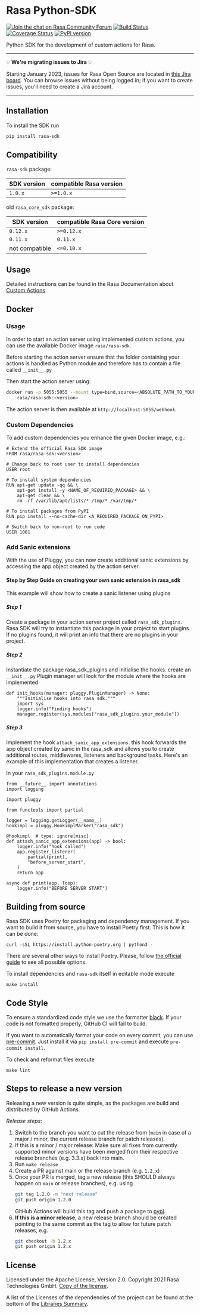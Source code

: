 # Rasa Python-SDK
[![Join the chat on Rasa Community Forum](https://img.shields.io/badge/forum-join%20discussions-brightgreen.svg)](https://forum.rasa.com/?utm_source=badge&utm_medium=badge&utm_campaign=pr-badge&utm_content=badge)
[![Build Status](https://github.com/RasaHQ/rasa-sdk/workflows/Continous%20Integration/badge.svg?event=push)](https://github.com/RasaHQ/rasa-sdk/actions/runs/)
[![Coverage Status](https://coveralls.io/repos/github/RasaHQ/rasa-sdk/badge.svg?branch=main)](https://coveralls.io/github/RasaHQ/rasa-sdk?branch=main)
[![PyPI version](https://img.shields.io/pypi/v/rasa-sdk.svg)](https://pypi.python.org/pypi/rasa-sdk)

Python SDK for the development of custom actions for Rasa.

<hr />

💡 **We're migrating issues to Jira** 💡

Starting January 2023, issues for Rasa Open Source are located in
[this Jira board](https://rasa-open-source.atlassian.net/browse/OSS). You can browse issues without being logged in;
if you want to create issues, you'll need to create a Jira account.

<hr />

## Installation

To install the SDK run

```bash
pip install rasa-sdk
```

## Compatibility

`rasa-sdk` package:

| SDK version    | compatible Rasa version           |
|----------------|-----------------------------------|
| `1.0.x`        | `>=1.0.x`                         |

old `rasa_core_sdk` package:

| SDK version    | compatible Rasa Core version           |
|----------------|----------------------------------------|
| `0.12.x`       | `>=0.12.x`                             |
| `0.11.x`       | `0.11.x`                               |
| not compatible | `<=0.10.x`                             |

## Usage

Detailed instructions can be found in the Rasa Documentation about
[Custom Actions](https://rasa.com/docs/rasa/core/actions).

## Docker

### Usage

In order to start an action server using implemented custom actions,
you can use the available Docker image `rasa/rasa-sdk`.

Before starting the action server ensure that the folder containing
your actions is handled as Python module and therefore has to contain
a file called `__init__.py`

Then start the action server using:

```bash
docker run -p 5055:5055 --mount type=bind,source=<ABSOLUTE_PATH_TO_YOUR_ACTIONS>,target=/app/actions \
	rasa/rasa-sdk:<version>
```

The action server is then available at `http://localhost:5055/webhook`.

### Custom Dependencies

To add custom dependencies you enhance the given Docker image, e.g.:

```
# Extend the official Rasa SDK image
FROM rasa/rasa-sdk:<version>

# Change back to root user to install dependencies
USER root

# To install system dependencies
RUN apt-get update -qq && \
    apt-get install -y <NAME_OF_REQUIRED_PACKAGE> && \
    apt-get clean && \
    rm -rf /var/lib/apt/lists/* /tmp/* /var/tmp/*

# To install packages from PyPI
RUN pip install --no-cache-dir <A_REQUIRED_PACKAGE_ON_PYPI>

# Switch back to non-root to run code
USER 1001
```

### Add Sanic extensions
With the use of Pluggy, you can now create additional sanic extensions by accessing the app object created by the action server.

#### Step by Step Guide on creating your own sanic extension in rasa_sdk
This example will show how to create a sanic listener using plugins

##### Step 1
Create a package in your action server project called `rasa_sdk_plugins`. Rasa SDK will try to instantiate this package in your project to start plugins.
If no plugins found, it will print an info that there are no plugins in your project.

##### Step 2
Instantiate the package rasa_sdk_plugins and initialise the hooks. create an `__init__.py` Plugin manager will look for the module where the hooks are implemented

```
def init_hooks(manager: pluggy.PluginManager) -> None:
    """Initialise hooks into rasa sdk."""
    import sys
    logger.info("Finding hooks")
    manager.register(sys.modules["rasa_sdk_plugins.your_module"])
```
##### Step 3
Implement the hook `attach_sanic_app_extensions`. this hook forwards the app object created by sanic in the rasa_sdk and allows you to create additional routes, middlewares, listeners and background tasks. Here's an example of this implementation that creates a listener.

In your `rasa_sdk_plugins.module.py`

```
from __future__ import annotations
import logging

import pluggy

from functools import partial

logger = logging.getLogger(__name__)
hookimpl = pluggy.HookimplMarker("rasa_sdk")

@hookimpl  # type: ignore[misc]
def attach_sanic_app_extensions(app) -> bool:
    logger.info("hook called")
    app.register_listener(
        partial(print),
        "before_server_start",
    )
    return app

async def print(app, loop):
    logger.info("BEFORE SERVER START")
```


## Building from source

Rasa SDK uses Poetry for packaging and dependency management. If you want to build it from source,
you have to install Poetry first. This is how it can be done:

```
curl -sSL https://install.python-poetry.org | python3 -
```

There are several other ways to install Poetry. Please, follow
[the official guide](https://python-poetry.org/docs/#installation) to see all possible options.

To install dependencies and `rasa-sdk` itself in editable mode execute
```
make install
```

## Code Style

To ensure a standardized code style we use the formatter [black](https://github.com/ambv/black).
If your code is not formatted properly, GitHub CI will fail to build.

If you want to automatically format your code on every commit, you can use [pre-commit](https://pre-commit.com/).
Just install it via `pip install pre-commit` and execute `pre-commit install`.

To check and reformat files execute
```
make lint
```

## Steps to release a new version
Releasing a new version is quite simple, as the packages are build and distributed
by GitHub Actions.

*Release steps*:
1. Switch to the branch you want to cut the release from (`main` in case of a
  major / minor, the current release branch for patch releases).
2. If this is a minor / major release: Make sure all fixes from currently supported minor versions have been merged from their respective release branches (e.g. 3.3.x) back into main.
3. Run `make release`
4. Create a PR against main or the release branch (e.g. `1.2.x`)
5. Once your PR is merged, tag a new release (this SHOULD always happen on
  `main` or release branches), e.g. using
    ```bash
    git tag 1.2.0 -m "next release"
    git push origin 1.2.0
    ```
    GitHub Actions will build this tag and push a package to
    [pypi](https://pypi.python.org/pypi/rasa-sdk).
6. **If this is a minor release**, a new release branch should be created
  pointing to the same commit as the tag to allow for future patch releases,
  e.g.
    ```bash
    git checkout -b 1.2.x
    git push origin 1.2.x
    ```

## License
Licensed under the Apache License, Version 2.0. Copyright 2021 Rasa
Technologies GmbH. [Copy of the license](LICENSE.txt).

A list of the Licenses of the dependencies of the project can be found at
the bottom of the
[Libraries Summary](https://libraries.io/github/RasaHQ/rasa-sdk).
